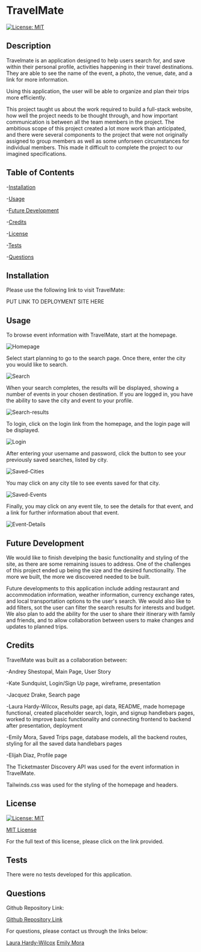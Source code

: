 # TravelMate

[![License: MIT](https://img.shields.io/badge/License-MIT-yellow.svg)](https://opensource.org/licenses/MIT)

## Description

Travelmate is an application designed to help users search for, and save within their personal profile, activities happening in their travel destinations.  They are able to see the name of the event, a photo, the venue, date, and a link for more information.

Using this application, the user will be able to organize and plan their trips more efficiently.

This project taught us about the work required to build a full-stack website, how well the project needs to be thought through, and how important communication is between all the team members in the project.  The ambitious scope of this project created a lot more work than anticipated, and there were several components to the project that were not originally assigned to group members as well as some unforseen circumstances for individual members.  This made it difficult to complete the project to our imagined specifications.

## Table of Contents

-[Installation](#Installation)

-[Usage](#Usage)

-[Future Development](#future-development)

-[Credits](#Credits) 

-[License](#License)

-[Tests](#Tests)

-[Questions](#Questions)

## Installation

Please use the following link to visit TravelMate:

PUT LINK TO DEPLOYMENT SITE HERE



## Usage

To browse event information with TravelMate, start at the homepage.

![Homepage](./public/images/screenshots/TravelMate%20homepage.png)

Select start planning to go to the search page.  Once there, enter the city you would like to search.

![Search](./public/images/screenshots/TravelMate%20search.png)

When your search completes, the results will be displayed, showing a number of events in your chosen destination.  If you are logged in, you have the ability to save the city and event to your profile.

![Search-results](./public/images/screenshots/TravelMate%20search%20results.png)

To login, click on the login link from the homepage, and the login page will be displayed.

![Login](./public/images/screenshots/TravelMate%20Login.png)

After entering your username and password, click the button to see your previously saved searches, listed by city.

![Saved-Cities](./public/images/screenshots/TravelMate%20Saved%20Cities.png)

You may click on any city tile to see events saved for that city.

![Saved-Events](./public/images/screenshots/TravelMate%20Saved%20Events.png)

Finally, you may click on any event tile, to see the details for that event, and a link for further information about that event.

![Event-Details](./public/images/screenshots/TravelMate%20Event%20Details.png)

## Future Development

We would like to finish develping the basic functionality and styling of the site, as there are some remaining issues to address.  One of the challenges of this project ended up being the size and the desired functionality.  The more we built, the more we discovered needed to be built.

Future developments to this application include adding restaurant and accommodation information, weather information, currency exchange rates, and local transportation options to the user's search.  We would also like to add filters, sot the user can filter the search results for interests and budget.  We also plan to add the ability for the user to share their itinerary with family and friends, and to allow collaboration between users to make changes and updates to planned trips.

## Credits

TravelMate was built as a collaboration between:

-Andrey Shestopal, Main Page, User Story

-Kate Sundquist, Login/Sign Up page, wireframe, presentation

-Jacquez Drake, Search page

-Laura Hardy-Wilcox, Results page, api data, README, made homepage functional, created placeholder search, login, and signup handlebars pages, worked to improve basic functionality and connecting frontend to backend after presentation, deployment

-Emily Mora, Saved Trips page, database models, all the backend routes, styling for all the saved data handlebars pages

-Elijah Diaz, Profile page

The Ticketmaster Discovery API was used for the event information in TravelMate.

Tailwinds.css was used for the styling of the homepage and headers.

## License

[![License: MIT](https://img.shields.io/badge/License-MIT-yellow.svg)](https://opensource.org/licenses/MIT)

[MIT License](https://opensource.org/license/mit-0/)

For the full text of this license, please click on the link provided.

## Tests

There were no tests developed for this application.

## Questions

Github Repository Link:

[Github Repository Link](https://github.com/Emilymora1207/TravelMate)

For questions, please contact us through the links below:

[Laura Hardy-Wilcox](https://github.com/lhardywilcox)
[Emily Mora](https://github.com/Emilymora1207)

